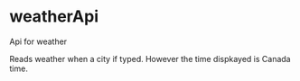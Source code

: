 # weatherApi
Api for weather

Reads weather when a city if typed. However the time dispkayed is Canada time.

